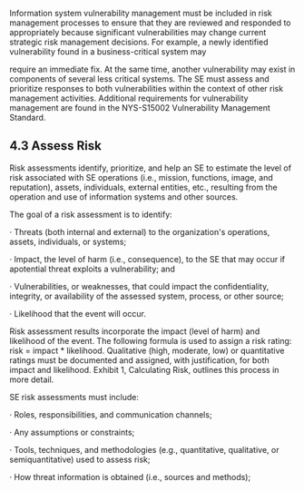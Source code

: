 Information system vulnerability management must be included in risk management processes to ensure that they are reviewed and responded to appropriately because significant vulnerabilities may change current strategic risk management decisions. For example, a newly identified vulnerability found in a business-critical system may

require an immediate fix. At the same time, another vulnerability may exist in components of several less critical systems. The SE must assess and prioritize responses to both vulnerabilities within the context of other risk management activities. Additional requirements for vulnerability management are found in the NYS-S15002 Vulnerability Management Standard.

## **4.3 Assess Risk**

Risk assessments identify, prioritize, and help an SE to estimate the level of risk associated with SE operations (i.e., mission, functions, image, and reputation), assets, individuals, external entities, etc., resulting from the operation and use of information systems and other sources.

The goal of a risk assessment is to identify:

· Threats (both internal and external) to the organization's operations, assets, individuals, or systems;

· Impact, the level of harm (i.e., consequence), to the SE that may occur if apotential threat exploits a vulnerability; and

· Vulnerabilities, or weaknesses, that could impact the confidentiality, integrity, or availability of the assessed system, process, or other source;

· Likelihood that the event will occur.

Risk assessment results incorporate the impact (level of harm) and likelihood of the event. The following formula is used to assign a risk rating: risk = impact * likelihood. Qualitative (high, moderate, low) or quantitative ratings must be documented and assigned, with justification, for both impact and likelihood. Exhibit 1, Calculating Risk, outlines this process in more detail.

SE risk assessments must include:

· Roles, responsibilities, and communication channels;

· Any assumptions or constraints;

· Tools, techniques, and methodologies (e.g., quantitative, qualitative, or semiquantitative) used to assess risk;

· How threat information is obtained (i.e., sources and methods);